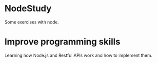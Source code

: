 # NodeStudy
 Some exercises with node.

# Improve programming skills
Learning how Node.js and Restful APIs work and how to implement them.
